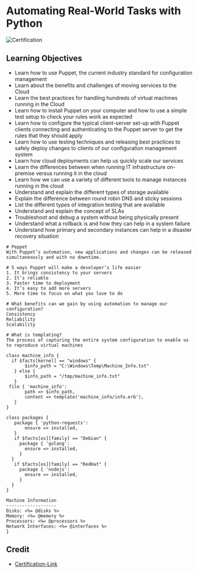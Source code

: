 # Automating Real-World Tasks with Python

![Certification](https://user-images.githubusercontent.com/41291493/109381055-4c882200-791b-11eb-8076-8de7712ec3a8.png)

## Learning Objectives
* Learn how to use Puppet, the current industry standard for configuration management
* Learn about the benefits and challenges of moving services to the Cloud
* Learn the best practices for handling hundreds of virtual machines running in the Cloud
* Learn how to install Puppet on your computer and how to use a simple test setup to check your rules work as expected
* Learn how to configure the typical client-server set-up with Puppet clients connecting and authenticating to the Puppet server to get the rules that they should apply
* Learn how to use testing techniques and releasing best practices to safely deploy changes to clients of our configuration management system
* Learn how cloud deployments can help us quickly scale our services
* Learn the differences between when running IT infrastructure on-premise versus running it in the cloud
* Learn how we can use a variety of different tools to manage instances running in the cloud
* Understand and explain the different types of storage available
* Explain the difference between round robin DNS and sticky sessions
* List the different types of integration testing that are available
* Understand and explain the concept of SLAs
* Troubleshoot and debug a system without being physically present
* Understand what a rollback is and how they can help in a system failure
* Understand how primary and secondary instances can help in a disaster recovery situation

```
# Peppet
With Puppet’s automation, new applications and changes can be released simultaneously and with no downtime.

# 5 ways Puppet will make a developer’s life easier
1. It brings consistency to your servers
2. It’s reliable
3. Faster time to deployment
4. It’s easy to add more servers
5. More time to focus on what you love to do

# What benefits can we gain by using automation to manage our configuration?
Consistency
Reliability
Scalability

# What is templating?
The process of capturing the entire system configuration to enable us to reproduce virtual machines

class machine_info {
  if $facts[kernel] == "windows" {
       $info_path = "C:\Windows\Temp\Machine_Info.txt"
   } else {
       $info_path = "/tmp/machine_info.txt"
   }
 file { 'machine_info':
       path => $info_path,
       content => template('machine_info/info.erb'),
   }
}

class packages {
   package { 'python-requests':
       ensure => installed,
   }
   if $facts[os][family] == "Debian" {
     package { 'golang':
       ensure => installed,
     }
  }
   if $facts[os][family] == "RedHat" {
     package { 'nodejs':
       ensure => installed,
     }
  }
}

Machine Information
-------------------
Disks: <%= @disks %>
Memory: <%= @memory %>
Processors: <%= @processors %>
Network Interfaces: <%= @interfaces %>
}
```

## Credit

* [Certification-Link](https://www.coursera.org/account/accomplishments/verify/NLT62VSEZP6Y)
